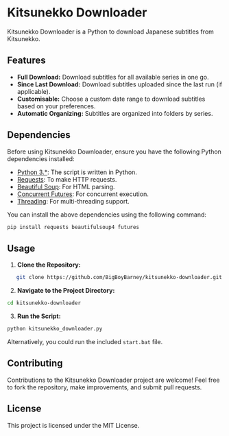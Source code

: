 # Kitsunekko Downloader

Kitsunekko Downloader is a Python to download Japanese subtitles from Kitsunekko.

## Features

- **Full Download:** Download subtitles for all available series in one go.
- **Since Last Download:** Download subtitles uploaded since the last run (if applicable).
- **Customisable:** Choose a custom date range to download subtitles based on your preferences.
- **Automatic Organizing:** Subtitles are organized into folders by series.

## Dependencies

Before using Kitsunekko Downloader, ensure you have the following Python dependencies installed:

- [Python 3.*](https://www.python.org/downloads/): The script is written in Python.
- [Requests](https://pypi.org/project/requests/): To make HTTP requests.
- [Beautiful Soup](https://pypi.org/project/beautifulsoup4/): For HTML parsing.
- [Concurrent Futures](https://pypi.org/project/futures/): For concurrent execution.
- [Threading](https://docs.python.org/3/library/threading.html): For multi-threading support.

You can install the above dependencies using the following command:

```bash
pip install requests beautifulsoup4 futures
```

## Usage


1. **Clone the Repository:**
```bash
   git clone https://github.com/BigBoyBarney/kitsunekko-downloader.git
```
2. **Navigate to the Project Directory:**
```bash
cd kitsunekko-downloader

```
3. **Run the Script:**
```bash
python kitsunekko_downloader.py
```

Alternatively, you could run the included `start.bat` file.

## Contributing

Contributions to the Kitsunekko Downloader project are welcome! Feel free to fork the repository, make improvements, and submit pull requests.

## License

This project is licensed under the MIT License.